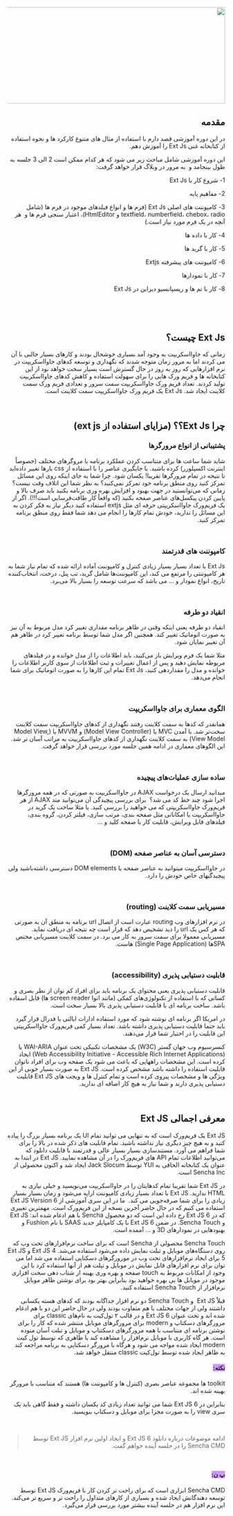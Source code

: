 <div dir="rtl">
<h2><img style="display: block; margin-left: auto; margin-right: auto;" src="http://armandar.com/blog/image.axd?picture=/extjs/ext-cube.png" alt="" width="519" height="223" /></h2>
<h2>مقدمه</h2>
<p>در این دوره آموزشی قصد دارم با استفاده از مثال های متنوع کارکرد ها و نحوه استفاده از کتابخانه غنی Ext&nbsp;Js را آموزش دهم.</p>
<p>این دوره آموزشی شامل مباحث زیر می شود که هر کدام ممکن است 2 الی 3 جلسه به طول بینجامد و&nbsp; به مرور در وبلاگ قرار خواهد گرفت:</p>
<p>1- شروع کار با Ext&nbsp;Js</p>
<p>2- مفاهیم پایه</p>
<p>3- کامپوننت های اصلی Ext&nbsp;Js (فرم ها و انواع فیلدهای موجود در فرم ها (شامل textfield، numberfield، chebox، radio و HtmlEditor)، اعتبار سنجی فرم ها و&nbsp; هر آنچه در یک فرم مورد نیاز است.)</p>
<p>4- کار با داده ها</p>
<p>5- کار با گرید ها</p>
<p>6- کامپوننت های پیشرفته Extjs</p>
<p>7- کار با نمودارها</p>
<p>8- کار با تم ها و ریسپانسیو دیزاین در Ext&nbsp;Js</p>
<p>&nbsp;</p>
<p>&nbsp;</p>
<h2>Ext&nbsp;Js چیست؟</h2>
<p>زمانی که جاوااسکریپت به وجود آمد بسیاری خوشحال بودند و کارهای بسیار جالبی با آن می کردند اما به مرور زمان متوجه شدند که نگهداری و توسعه کدهای جاوااسکریپت در نرم افزارهایی که روز به روز در حال گسترش است بسیار سخت خواهد بود از این کتابخانه ها و فریم ورک هایی را برای سهولت استفاده و کاهش کدهای جاوااسکریپت تولید کردند. تعداد فریم ورک جاوااسکریپت سمت سرور و تعدادی فریم ورک سمت کلاینت ایجاد شد. Ext Js یک فریم ورک جاوااسکریپت سمت کلاینت است.</p>
<p>&nbsp;</p>
<h2>چرا Ext&nbsp;Js؟؟ (مزایای استفاده از ext js)</h2>
<h3>پشتیبانی از انواع مرورگرها</h3>
<p>شاید شما ساعت ها برای متناسب کردن عملکرد برنامه با مروگرهای مختلف (خصوصاً اینترنت اکسپلورر) کرده باشید. یا جایگیری عناصر را با استفاده از css بارها تغییر داده&zwnj;اید تا نتیجه در تمام مرورگرها تقریبا! یکسان شود. چرا شما به جای اینکه روی این مسائل تمرکز کنید روی منطق برنامه خود تمرکز نمی&zwnj;کنید؟ به نظر شما این اتلاف وقت نیست؟ زمانی که می&zwnj;توانستید در جهت بهبود و افزایش بهره وری برنامه بکنید باید صرف بالا و پایین کردن پیکسل&zwnj;های عناصر صفحه بکنید (که واقعاً کار طاقت&zwnj;فرسایی است!!!). اگر از یک فریم&zwnj;ورک جاوااسکریپتی حرفه ای مثل extjs استفاده کنید دیگر نیاز به فکر کردن به این مسائل را ندارید، خودش تمام کارها را انجام می دهد شما فقط روی منطق برنامه تمرکز کنید.</p>
<p>&nbsp;</p>
<h3>کامپوننت های قدرتمند</h3>
<p>Ext&nbsp;Js با تعداد بسیار بسیار زیادی کنترل و کامپوننت آماده ارائه شده که تمام نیاز شما به هر کامپوننتی را مرتفع می کند، این کامپوننت&zwnj;ها شامل گرید، تب پنل، درخت، انتخاب&zwnj;کننده تاریخ، انواع نمودار و ... می باشد که سرعت توسعه را بسیار بالا می&zwnj;برد.</p>
<p>&nbsp;</p>
<h3>انقیاد دو طرفه</h3>
<p>انقیاد دو طرفه یعنی اینکه وقتی در ظاهر برنامه مقداری تغییر کرد مدل مربوط به آن نیز به صورت اتوماتیک تغییر کند. همچنین اگر مدل شما توسط برنامه تغییر کرد در ظاهر هم آن تغییر نمایان شود.</p>
<p>مثلا شما یک فرم ویرایش باز می&zwnj;کنید، باید اطلاعات را از مدل خوانده و در فیلدهای مربوطه نمایش دهید و پس از اعمال تغییرات و ثبت اطلاعات از سوی کاربر اطلاعات را خوانده و مدل را مقداردهی کنید، Ext&nbsp;Js تمام این کارها را به صورت اتوماتیک برای شما انجام می&zwnj;دهد.</p>
<p>&nbsp;</p>
<h3>الگوی معماری برای جاوااسکریپت</h3>
<p>همانقدر که کدها به سمت کلاینت رفتند نگهداری از کدهای جاوااسکریپت سمت کلاینت سخت&zwnj;تر شد. با آمدن MVC یا (Model View Controller) و MVVM یا (Model View, View Model) به سمت کلاینت نگهداری از کدهای جاوااسکریپت به مراتب آسان تر شد. این الگوهای معماری در ادامه همین جلسه مورد بررسی قرار خواهد گرفت.</p>
<p>&nbsp;</p>
<h3>ساده سازی عملیات&zwnj;های پیچیده</h3>
<p>میدانید ارسال یک درخواست AJAX در جاوااسکریپت به صورتی که در همه مرورگرها اجرا شود چند خط کد می شد؟ &nbsp;برای بررسی پیچیدگی آن می&zwnj;توانید متد AJAX از هر فریم&zwnj;ورک جاوااسکریپتی که می خواهید را بررسی کنید. یا مثلا ساخت یک گرید در جاوااسکریپت یا امکاناتی مثل صفحه بندی،&nbsp;مرتب سازی، فیلتر کردن، گروه بندی، فیلدهای قابل ویرایش، قابلیت کار با صفحه کلید و ...&nbsp;</p>
<p>&nbsp;</p>
<h3>دسترسی آسان به عناصر صفحه (DOM)</h3>
<p>در جاوااسکریپت میتوانید به عناصر صفحه یا DOM elements دسترسی داشته&zwnj;باشید ولی پیچیدگیهای خاص خودش را دارد.</p>
<p>&nbsp;</p>
<h3>مسیریابی سمت کلاینت (routing)</h3>
<p>در نرم افزارهای وب routing عبارت است از اتصال url برنامه به منطق آن به صورتی که هر کس یک url را دید تشخیص دهد که قرار است چه نتیجه ای دریافت نماید. مسیریابی معمولا برای سمت سرور به کار می برد. در سمت کلاینت مسیریابی مختص SPAها (Single Page Application) هاست.</p>
<p>&nbsp;</p>
<h3>قابلیت&nbsp;دستیابی پذیری (accessibility)</h3>
<p>قابلیت دستیابی پذیری یعنی محتوای یک برنامه باید برای افراد کم توان از نظر بصری و کسانی که با استفاده از تکنولوژی&zwnj;های کمکی (مانند انوا screen reader ها) قابل اسفاده باشد. ساخت برنامه ای با قابلیت دستیابی پذیری بالا بسیار سخت است.</p>
<p>در امریکا اگر برنامه ای نوشته شود که مورد استفاده ادارات ایالتی یا فدرال قرار گیرد باید حتما قابلیت دستیابی پذیری داشته باشد. تعداد بسیار کمی فریم&zwnj;ورک جاوااسکریپتی این قابلیت را در اختیار شما قرار می&zwnj;دهند.</p>
<p>کنسرسیوم وب جهان گستر (W3C) یک مشخصات تکنیکی تحت عنوان WAI-ARIA یا (Web Accessibility Initiative - Accessible Rich Internet Applications) ایجاد کرده است. این مشخصات راههایی که باعث می شود یک صفحه وب برای افراد ناتوان قابلیت استفاده را داشته باشد مشخص کرده است. Ext JS به صورت بسیار خوبی از این ویژگی ها و مشخصات پیروی کرده است و تمام کنترل ها و ویجت های Ext JS قابلیت دستیابی پذیری دارند و شما نیاز به هیچ کار اضافه ای ندارید.</p>
<p>&nbsp;</p>
<h2>معرفی اجمالی Ext JS</h2>
<p>Ext JS یک فریم&zwnj;ورک است که به تنهایی می توانید تمام UI یک برنامه بسیار بزرگ را پیاده کنید و به هیچ چیز دیگری نیاز نداشته باشید. تمام قابلیت های ذکر شده در بالا را برای شما فراهم می آورد. مستندسازی بسیار بسیار عالی و قدرتمند با قابلیت دانلود که می&zwnj;توانید اطلاعات تمام API های فریم&zwnj;ورک را در آن مشاهده نمایید. Ext JS در ابتدا به عنوان یک کتابخانه&nbsp;الحاقی به YUI توسط Jack Slocum ایجاد شد و اکنون محصولی از Sencha Inc است.</p>
<p>در Ext JS شما تقریبا تمام کدهایتان را در جاوااسکریپت می&zwnj;نویسید و خیلی نیازی به HTML ندارید. Ext JS با تعداد بسیار زیادی کامپوننت اراپه می&zwnj;شود و زمان بسیار بسیار زیادی را برای شما صرفه&zwnj;جویی می کند. &nbsp;ما در این سری آموزشی از Ext JS Version 6 استفاده می کنیم که در حال حاضر آخرین نسخه از این فریم&zwnj;ورک است. مهمترین تغییری که در Ext JS 6 رخ داده این است که دو محصول Sencha با هم ادغام شده اند: Ext JS و Sencha Touch. در ضمن Ext JS 6 با یک کامپایلر جدید SAAS با نام Fushion و بهبودهایی در نمودارهای 3D و ... آممده است.</p>
<p>Sencha Touch محصولی از Sencha است که برای ساخت نرم&zwnj;افزارهای تحت وب که روی دستگاه&zwnj;های موبایل و تبلت نمایش داده می&zwnj;شود استفاده می&zwnj;شد. Ext JS 4 و Ext JS 5 برای ایجاد نرم&zwnj;افزارهای تحت وب در مورورگرهای دسکتاپی استفاده می شد اما می توان برای نرم افزارهای قابل نمایش در موبایل و تپلت هم از آنها استفاده کرد با این وجود از امکانات مربوط به touch صفحه و بهره وری بهینه از شتاب دهی سخت افزاری موجود در مویابل ها بی بهره خواهید بود بنابراین بهتر بود برای نوشتن ظاهر موبايل نرم&zwnj;افزار از Sencha Touch استفاده کنید.</p>
<p>قبلاْ Ext JS &nbsp;و Sencha Touch دو نرم افزار جداگانه بودند که کدهای هسته یکسانی داشتند ولی از جهات مختلف با هم متفاوت بودند ولی در حال حاضر این دو با هم ادغام شده اند و تحت عنوان Ext JS 6 و در قالب ۲ تول&zwnj;کیت به نام&zwnj;های&nbsp;classic برای مرورگرهای دسکتاپ و modern برای مرورگرهای موبایل منتشر شده که کار را برای نوشتن برنامه ای متناسب با همه مرورگرهای دسکتتاپ و موبایل و تبلت آسان منوده است. هر گاه کاربری با موبایل نرم&zwnj;افزار را مشاهده کند با ظاهری که توسط تول کیت modern ایجاد شده مواجه می شود و هرگاه با مرورگر دسکتاپی&nbsp;به برنامه مراجعه کند به&nbsp;ظاهر ایجاد شده توسط تول&zwnj;کیت classic منتقل خواهد شد.&nbsp;</p>
<h4><span style="background-color: #cc99ff;">نکته:</span></h4>
<p>toolkit ها مجموعه عناصر بصری (کنترل ها و کامپوننت ها) هستند که متناسب با مرورگر بهینه شده اند.</p>
<p>بنابراین در Ext JS 6 شما می توانید تعداد زیادی کد یکسان داشته و فقط گاهی باید یک سری view را به صورت مجزا برای موبایل و دسکتاپ بنویسید.</p>
<p>&nbsp;</p>
<blockquote>
<p>ادامه موضوعات درباره دانلود Ext JS 6 و ایجاد اولین نرم افزار Ext JS توسط Sencha CMD را در جلسه آینده خواهم گفت.</p>
</blockquote>
<p>&nbsp;</p>
<h4><span style="background-color: #cc99ff;">پ ن:</span></h4>
<p>Sencha CMD ابزاری است که برای راحت تر کردن کار با فریم&zwnj;ورک Ext JS توسط توسعه دهندگانش ایجاد شده و بسیاری از کارهای متداول را راحت تر و سریع تر می&zwnj;کند. این نرم افزار هم در جلسه&nbsp;آینده بیشتر مورد بررسی قرار می&zwnj;گیرد.&nbsp;</p>
</div>
